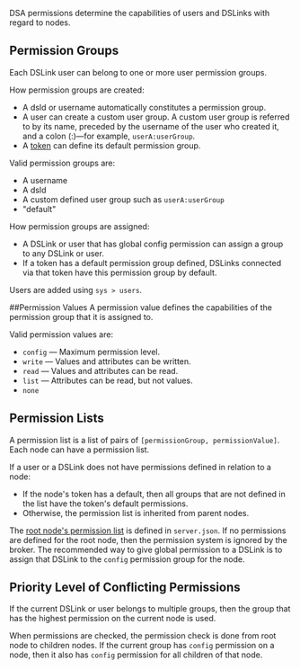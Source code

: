 DSA permissions determine the capabilities of users and DSLinks with regard to nodes.

## Permission Groups
Each DSLink user can belong to one or more user permission groups.

How permission groups are created:
 - A dsId or username automatically constitutes a permission group.
 - A user can create a custom user group. A custom user group is referred to by its name, preceded by the username of the user who created it, and a colon (:)—for example, `userA:userGroup`.
 - A [token](https://github.com/IOT-DSA/docs/wiki/Tokens) can define its default permission group.

Valid permission groups are:
 - A username
 - A dsId
 - A custom defined user group such as `userA:userGroup`
 - "default"

How permission groups are assigned:
 - A DSLink or user that has global config permission can assign a group to any DSLink or user.
 - If a token has a default permission group defined, DSLinks connected via that token have this permission group by default.

Users are added using `sys > users`.

##Permission Values
A permission value defines the capabilities of the permission group that it is assigned to.

Valid permission values are:
 - `config` — Maximum permission level.
 - `write` — Values and attributes can be written.
 - `read` — Values and attributes can be read.
 - `list` — Attributes can be read, but not values.
 - `none`
 
## Permission Lists
A permission list is a list of pairs of `[permissionGroup, permissionValue]`. Each node can have a permission list.

If a user or a DSLink does not have permissions defined in relation to a node:
 - If the node's token has a default, then all groups that are not defined in the list have the token's default permissions.
 - Otherwise, the permission list is inherited from parent nodes.

The [root node's permission list](https://github.com/IOT-DSA/docs/wiki/permission-list-for-the-root) is defined in `server.json`. If no permissions are defined for the root node, then the permission system is ignored by the broker. The recommended way to give global permission to a DSLink is to assign that DSLink to the `config` permission group for the node.

## Priority Level of Conflicting Permissions
If the current DSLink or user belongs to multiple groups, then the group that has the highest permission on the current node is used.

When permissions are checked, the permission check is done from root node to children nodes. If the current group has `config` permission on a node, then it also has `config` permission for all children of that node.